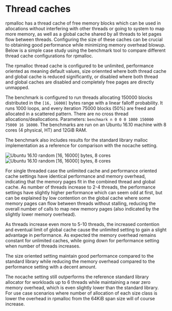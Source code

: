 # Thread caches
rpmalloc has a thread cache of free memory blocks which can be used in allocations without interfering with other threads or going to system to map more memory, as well as a global cache shared by all threads to let pages flow between threads. Configuring the size of these caches can be crucial to obtaining good performance while minimizing memory overhead blowup. Below is a simple case study using the benchmark tool to compare different thread cache configurations for rpmalloc.

The rpmalloc thread cache is configured to be unlimited, performance oriented as meaning default values, size oriennted where both thread cache and global cache is reduced significantly, or disabled where both thread and global caches are disabled and completely free pages are directly unmapped.

The benchmark is configured to run threads allocating 150000 blocks distributed in the `[16, 16000]` bytes range with a linear falloff probability. It runs 1000 loops, and every iteration 75000 blocks (50%) are freed and allocated in a scattered pattern. There are no cross thread allocations/deallocations. Parameters: `benchmark n 0 0 0 1000 150000 75000 16 16000`. The benchmarks are run on an Ubuntu 16.10 machine with 8 cores (4 physical, HT) and 12GiB RAM.

The benchmark also includes results for the standard library malloc implementation as a reference for comparison with the nocache setting.

![Ubuntu 16.10 random [16, 16000] bytes, 8 cores](https://docs.google.com/spreadsheets/d/1NWNuar1z0uPCB5iVS_Cs6hSo2xPkTmZf0KsgWS_Fb_4/pubchart?oid=387883204&format=image)
![Ubuntu 16.10 random [16, 16000] bytes, 8 cores](https://docs.google.com/spreadsheets/d/1NWNuar1z0uPCB5iVS_Cs6hSo2xPkTmZf0KsgWS_Fb_4/pubchart?oid=1644710241&format=image)

For single threaded case the unlimited cache and performance oriented cache settings have identical performance and memory overhead, indicating that the memory pages fit in the combined thread and global cache. As number of threads increase to 2-4 threads, the performance settings have slightly higher performance which can seem odd at first, but can be explained by low contention on the global cache where some memory pages can flow between threads without stalling, reducing the overall number of calls to map new memory pages (also indicated by the slightly lower memory overhead). 

As threads increase even more to 5-10 threads, the increased contention and eventual limit of global cache cause the unlimited setting to gain a slight advantage in performance. As expected the memory overhead remains constant for unlimited caches, while going down for performance setting when number of threads increases.

The size oriented setting maintain good performance compared to the standard library while reducing the memory overhead compared to the performance setting with a decent amount.

The nocache setting still outperforms the reference standard library allocator for workloads up to 6 threads while maintaining a near zero memory overhead, which is even slightly lower than the standard library. For use case scenarios where number of allocation of each size class is lower the overhead in rpmalloc from the 64KiB span size will of course increase.
